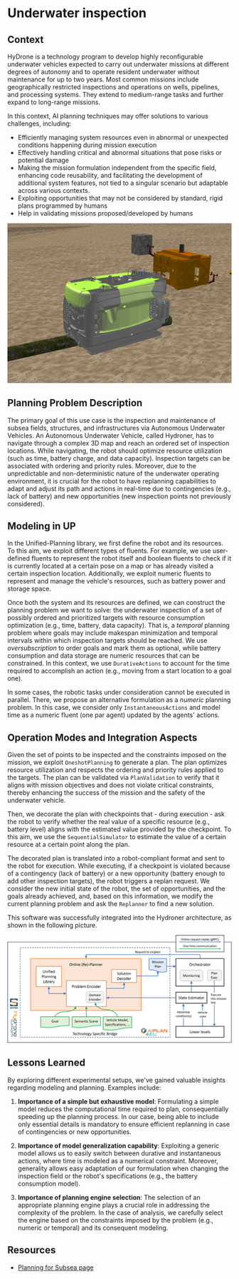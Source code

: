 # Underwater inspection

## Context

HyDrone is a technology program to develop highly reconfigurable underwater vehicles expected to carry out underwater missions at different degrees of autonomy and to operate resident underwater without maintenance for up to two years. Most common missions include geographically restricted inspections and operations on wells, pipelines, and processing systems. They extend to medium-range tasks and further expand to long-range missions.

In this context, AI planning techniques may offer solutions to various challenges, including:

- Efficiently managing system resources even in abnormal or unexpected conditions happening during mission execution
- Effectively handling critical and abnormal situations that pose risks or potential damage
- Making the mission formulation independent from the specific field, enhancing code reusability, and facilitating the development of additional system features, not tied to a singular scenario but adaptable across various contexts.
- Exploiting opportunities that may not be considered by standard, rigid plans programmed by humans
- Help in validating missions proposed/developed by humans

![Hydroner from Saipem](img/hydroner_robot.png)

## Planning Problem Description

The primary goal of this use case is the inspection and maintenance of subsea fields, structures, and infrastructures via Autonomous Underwater Vehicles. An Autonomous Underwater Vehicle, called Hydroner, has to navigate through a complex 3D map and reach an ordered set of inspection locations. While navigating, the robot should optimize resource utilization (such as time, battery charge, and data capacity). Inspection targets can be associated with ordering and priority rules. Moreover, due to the unpredictable and non-deterministic nature of the underwater operating environment, it is crucial for the robot to have replanning capabilities to adapt and adjust its path and actions in real-time due to contingencies (e.g., lack of battery) and new opportunities (new inspection points not previously considered).

## Modeling in UP

In the Unified-Planning library, we first define the robot and its resources. To this aim, we exploit different types of fluents. For example, we use user-defined fluents to represent the robot itself and boolean fluents to check if it is currently located at a certain pose on a map or has already visited a certain inspection location. Additionally, we exploit numeric fluents to represent and manage the vehicle's resources, such as battery power and storage space.

Once both the system and its resources are defined, we can construct the planning problem we want to solve: the underwater inspection of a set of possibly ordered and prioritized targets with resource consumption optimization (e.g., time, battery, data capacity). That is, a *temporal* planning problem where goals may include makespan minimization and temporal intervals within which inspection targets should be reached. We use *oversubscription* to order goals and mark them as optional, while battery consumption and data storage are numeric resources that can be constrained. In this context, we use `DurativeActions` to account for the time required to accomplish an action (e.g., moving from a start location to a goal one).
  
In some cases, the robotic tasks under consideration cannot be executed in parallel. There, we propose an alternative formulation as a *numeric* planning problem. In this case, we consider only `InstantaneousActions` and model time as a numeric fluent (one par agent) updated by the agents' actions.

## Operation Modes and Integration Aspects

Given the set of points to be inspected and the constraints imposed on the mission, we exploit `OneshotPlanning` to generate a plan. The plan optimizes resource utilization and respects the ordering and priority rules applied to the targets. The plan can be validated via `PlanValidation` to verify that it aligns with mission objectives and does not violate critical constraints, thereby enhancing the success of the mission and the safety of the underwater vehicle.

Then, we decorate the plan with checkpoints that - during execution - ask the robot to verify whether the real value of a specific resource (e.g., battery level) aligns with the estimated value provided by the checkpoint. To this aim, we use the `SequentialSimulator` to estimate the value of a certain resource at a certain point along the plan.

The decorated plan is translated into a robot-compliant format and sent to the robot for execution. While executing, if a checkpoint is violated because of a contingency (lack of battery) or a new opportunity (battery enough to add other inspection targets), the robot triggers a replan request. We consider the new initial state of the robot, the set of opportunities, and the goals already achieved, and, based on this information, we modify the current planning problem and ask the `Replanner` to find a new solution. 

This software was successfully integrated into the Hydroner architecture, as shown in the following picture.

![Final Architecture](img/hydroner_arc.png)

## Lessons Learned  

By exploring different experimental setups, we've gained valuable insights regarding modeling and planning. Examples include:

1.  **Importance of a simple but exhaustive model**: Formulating a simple model reduces the computational time required to plan, consequentially speeding up the planning process. In our case, being able to include only essential details is mandatory to ensure efficient replanning in case of contingencies or new opportunities.

2.  **Importance of model generalization capability**: Exploiting a generic model allows us to easily switch between durative and instantaneous actions, where time is modeled as a numerical constraint. Moreover, generality allows easy adaptation of our formulation when changing the inspection field or the robot's specifications (e.g., the battery consumption model).

3.  **Importance of planning engine selection**: The selection of an appropriate planning engine plays a crucial role in addressing the complexity of the problem. In the case of analysis, we carefully select the engine based on the constraints imposed by the problem (e.g., numeric or temporal) and its consequent modeling.

## Resources

- [Planning for Subsea page](https://www.ai4europe.eu/business-and-industry/case-studies/underwater-operations)
